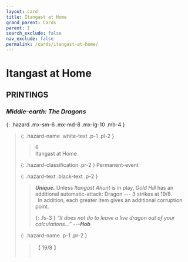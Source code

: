 ```yaml
---
layout: card
title: Itangast at Home
grand_parent: Cards
parent: I
search_exclude: false
nav_exclude: false
permalink: /cards/itangast-at-home/
---
```


# Itangast at Home


## PRINTINGS


### _Middle-earth: The Dragons_

{: .hazard .mx-sm-6 .mx-md-8 .mx-lg-10 .mb-4 }
> {: .hazard-name .white-text .p-1 .pl-2 }
> > <div class="hazard-mp">6</div>
> > <div class="card-name">Itangast at Home</div>
>
> {: .hazard-classification .pr-2 }
> Permanent-event
>
> {: .hazard-text .black-text .p-2 }
> > _**Unique.**_ Unless _Itangast Ahunt_ is in play, _Gold Hill_ has an additional automatic-attack: Dragon --- 3 strikes at 19/8. <br>&ensp;In addition, each greater item gives an additional corruption point. 
> > 
> > {: .fs-3 } 
> > _“It does not do to leave a live dragon out of your calculations...”_ ***---&#65279;Hob*** 
>
> {: .hazard-name .p-1 .pr-2 }
> > <div class="card-shield">【 19/8 】</div>
> > <div class="card-corruption">&nbsp;</div>



